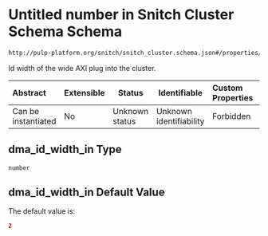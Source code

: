 # Untitled number in Snitch Cluster Schema Schema

```txt
http://pulp-platform.org/snitch/snitch_cluster.schema.json#/properties/dma_id_width_in
```

Id width of the wide AXI plug into the cluster.


| Abstract            | Extensible | Status         | Identifiable            | Custom Properties | Additional Properties | Access Restrictions | Defined In                                                                        |
| :------------------ | ---------- | -------------- | ----------------------- | :---------------- | --------------------- | ------------------- | --------------------------------------------------------------------------------- |
| Can be instantiated | No         | Unknown status | Unknown identifiability | Forbidden         | Allowed               | none                | [snitch_cluster.schema.json\*](snitch_cluster.schema.json "open original schema") |

## dma_id_width_in Type

`number`

## dma_id_width_in Default Value

The default value is:

```json
2
```
